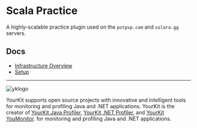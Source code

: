 # Scala Practice
A highly-scalable practice plugin used on the `potpvp.com` and `solara.gg` servers.

## Docs
- [Infrastructure Overview](docs/infrastructure.md)
- [Setup](docs/setup.md)

-----
![yklogo](https://github.com/scalagg/scpracticemi/assets/62861393/45cbbfbd-f936-4347-8516-61ca24a0d1f4)

YourKit supports open source projects with innovative and intelligent tools
for monitoring and profiling Java and .NET applications.
YourKit is the creator of <a href="https://yourkit.com/java/profiler/">YourKit Java Profiler</a>,
<a href="https://yourkit.com/dotnet-profiler/features/">YourKit .NET Profiler</a>,
and <a href="https://yourkit.com/youmonitor/download/">YourKit YouMonitor</a>.
for monitoring and profiling Java and .NET applications.

